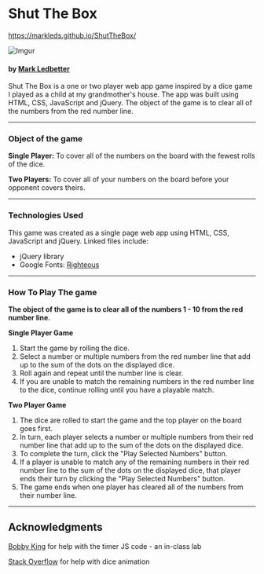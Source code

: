 # Shut The Box
https://markleds.github.io/ShutTheBox/  

![Imgur](http://i.imgur.com/KkBikXum.jpg)  

#### by [Mark Ledbetter](http://markledbetterdesigns.com/)

Shut The Box is a one or two player web app game inspired by a dice game I played as a child at my grandmother's house. The app was built using HTML, CSS, JavaScript and jQuery. The object of the game is to clear all of the numbers from the red number line.
___
### Object of the game
**Single Player:** To cover all of the numbers on the board with the fewest rolls of the dice.

**Two Players:** To cover all of your numbers on the board before your opponent covers theirs.
___
### Technologies Used
This game was created as a single page web app using HTML, CSS, JavaScript and jQuery. Linked files include:
 * jQuery library
 * Google Fonts: [Righteous](https://fonts.google.com/specimen/Righteous)
___
### How To Play The game
**The object of the game is to clear all of the numbers 1 - 10 from the red number line.**  

**Single Player Game**  
1. Start the game by rolling the dice.  
2. Select a number or multiple numbers from the red number line that add up to the sum of the dots on the displayed dice.  
3. Roll again and repeat until the number line is clear.
4. If you are unable to match the remaining numbers in the red number line to the dice, continue rolling until you have a playable match.

**Two Player Game**
1. The dice are rolled to start the game and the top player on the board goes first.
2. In turn, each player selects a number or multiple numbers from their red number line that add up to the sum of the dots on the displayed dice.
3. To complete the turn, click the "Play Selected Numbers" button.
4. If a player is unable to match any of the remaining numbers in their red number line to the sum of the dots on the displayed dice, that player ends their turn by clicking the "Play Selected Numbers" button.
5. The game ends when one player has cleared all of the numbers from their number line.
___

## Acknowledgments
[Bobby King](http://bobbydigital.website/) for help with the timer JS code - an in-class lab  


[Stack Overflow](http://stackoverflow.com/questions/14859322/css3-spin-animation) for help with dice animation
